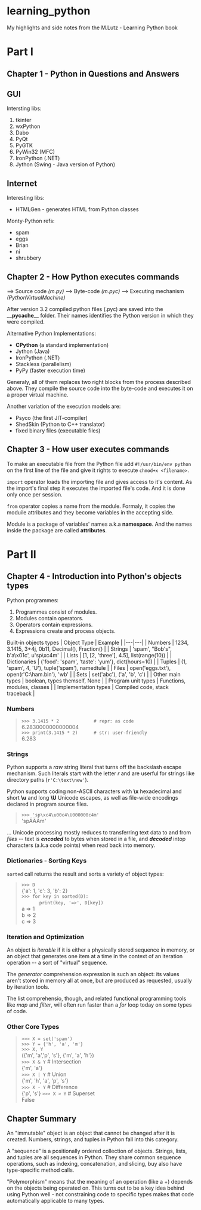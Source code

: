 # learning_python
My highlights and side notes from the M.Lutz - Learning Python book


# Part I

## Chapter 1 - Python in Questions and Answers

## GUI

Intersting libs:
1. tkinter
2. wxPython
3. Dabo
4. PyQt
5. PyGTK
6. PyWin32 (MFC)
7. IronPython (.NET)
8. Jython (Swing - Java version of Python)

## Internet

Interesting libs:
 - HTMLGen - generates HTML from Python classes

Monty-Python refs:
- spam
- eggs
- Brian
- ni
- shrubbery
 

## Chapter 2 - How Python executes commands

==> Source code *(m.py)* --> Byte-code *(m.pyc)* --> Executing mechanism *(PythonVirtualMachine)*

After version 3.2 compiled python files (.pyc) are saved into the __\_\_pycache\_\___ folder. Their names identifies the Python version in which they were compiled.

Alternative Python Implementations:
 - __CPython__ (a standard implementation)
 - Jython (Java)
 - IronPython (.NET)
 - Stackless (parallelism)
 - PyPy (faster execution time)

Generaly, all of them replaces two right blocks from the process described above. They compile the source code into the byte-code and executes it on a proper virtual machine.

Another variation of the execution models are:
 - Psyco (the first JIT-compiler)
 - ShedSkin (Python to C++ translator)
 - fixed binary files (executable files)


## Chapter 3 - How user executes commands

To make an executable file from the Python file add  `#!/usr/bin/env python` on the first line of the file and give it rights to execute `chmod+x <filename>`.

`import` operator loads the importing file and gives access to it's content. As the import's final step it executes the imported file's code. And it is done only once per session.

`from` operator copies a name from the module. Formaly, it copies the moduile attributes and they become variables in the accepting side.

Module is a package of variables' names a.k.a __namespace__. And the names inside the package are called __attributes__.


# Part II

## Chapter 4 - Introduction into Python's objects types

Python programmes:
1. Programmes consist of modules.
2. Modules contain operators.
3. Operators contain expressions.
4. Expressions create and process objects.

Built-in objects types
| Object Type   | Example  |
|---|---|
| Numbers  | 1234, 3.1415, 3+4j, 0b11, Decimal(), Fraction()  |
| Strings  | 'spam', "Bob's", b'a\x01c', u'sp\xc4m'  |
| Lists  | [1, [2, 'three'], 4.5], list(range(10))  |
| Dictionaries  | {'food': 'spam', 'taste': 'yum'}, dict(hours=10)  |
| Tuples  | (1, 'spam', 4, 'U'), tuple('spam'), namedtule  |
| Files  | open('eggs.txt'), open(r'C:\ham.bin'), 'wb'  |
| Sets  | set('abc'), ('a', 'b', 'c')  |
| Other main types  | boolean, types themself, None  |
| Program unit types  | Functions, modules, classes  |
| Implementation types  | Compiled code, stack traceback  |

### Numbers
>`>>> 3.1415 * 2             # repr: as code`<br>
>6.2830000000000004<br>
>`>>> print(3.1415 * 2)      # str: user-friendly`<br>
>6.283<br>

### Strings
Python supports a _raw_ string literal that turns off the backslash escape mechanism. Such literals start with the letter _r_ and are userful for strings like directory paths (`r'C:\text\new'`).


Python supports coding non-ASCII characters with **\x**  hexadecimal and short **\u** and long **\U** Unicode escapes, as well as file-wide encodings declared in program source files.
> `>>> 'sp\xc4\u00c4\U000000c4m'` <br>
> 'spÄÄÄm'

... Unicode processing mostly reduces to transferring text data to and from _files_ -- text is **_encoded_** to bytes when stored in a file, and **_decoded_** intop characters (a.k.a code points) when read back into memory. 

### Dictionaries - Sorting Keys
`sorted` call returns the result and sorts a variety of object types:
> `>>> D`<br>
> {'a': 1, 'c': 3, 'b': 2}<br>
> `>>> for key in sorted(D):`<br>
> &nbsp;&nbsp;&nbsp;&nbsp;&nbsp;&nbsp;&nbsp;&nbsp;&nbsp;&nbsp;&nbsp;&nbsp;`print(key, '=>', D[key])`<br>
> a => 1<br>
> b => 2<br>
> c => 3<br>

### Iteration and Optimization
An object is _iterable_ if it is either a physically stored sequence in memory, or an object that generates one item at a time in the context of an iteration operation -- a sort of "virtual" sequence.

The _generator_ comprehension expression is such an object: its values aren't stored in memory all at once, but are produced as requested, usually by iteration tools.

The list comprehensio, though, and related functional programming tools like _map_ and _filter_, will often run faster than a _for_ loop today on some types of code.

### Other Core Types
> `>>> X = set('spam')`<br>
> `>>> Y = {'h', 'a', 'm'}`<br>
> `>>> X, Y`<br>
> ({'m', 'a','p', 's'}, {'m', 'a', 'h'})<br>
> `>>> X & Y`    # Intersection<br>
> {'m', 'a'}<br>
> `>>> X | Y`    # Union<br>
> {'m', 'h', 'a', 'p', 's'}<br>
> `>>> X - Y`    # Difference<br>
> {'p', 's'}
> `>>> X > Y`    # Superset<br>
> False

## Chapter Summary
An "immutable" object is an object that cannot be changed after it is created. Numbers, strings, and tuples in Python fall into this category.

A "sequence" is a positionally ordered collection of objects. Strings, lists, and tuples are all sequences in Python. They share common sequence operations, such as indexing, concatenation, and slicing, buy also have type-specific method calls. 

"Polymorphism" means that the meaning of an operation (like a +) depends on the objects being operated on. This turns out to be a key idea behind using Python well - not constraining code to specific types makes that code automatically applicable to many types.
